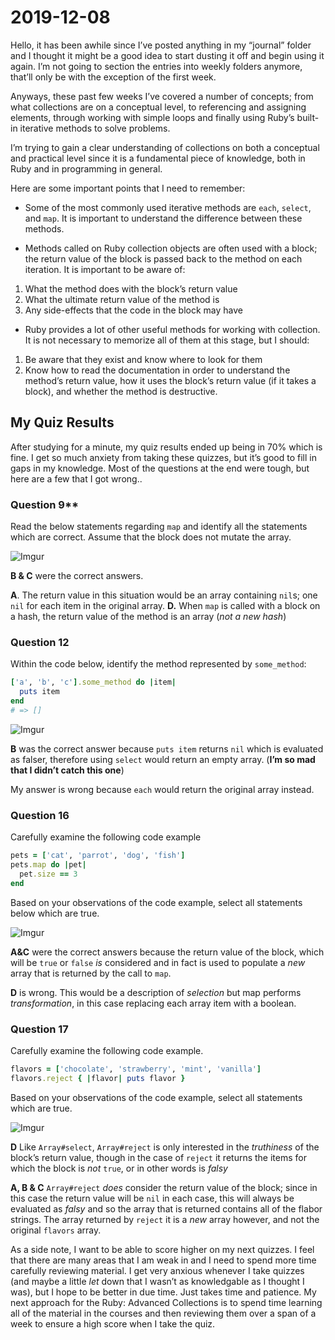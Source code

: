 # 2019-12-08
Hello, it has been awhile since I’ve posted anything in my “journal” folder and I thought it might be a good idea to start dusting it off and begin using it again. I’m not going to section the entries into weekly folders anymore, that’ll only be with the exception of the first week. 

Anyways, these past few weeks I’ve covered a number of concepts; from what collections are on a conceptual level, to referencing and assigning elements, through working with simple loops and finally using Ruby’s built-in iterative methods to solve problems.

I’m trying to gain a clear understanding of collections on both a conceptual and practical level since it is a fundamental piece of knowledge, both in Ruby and in programming in general.

Here are some important points that I need to remember:

* Some of the most commonly used iterative methods are `each`, `select`, and `map`. It is important to understand the difference between these methods.

* Methods called on Ruby collection objects are often used with a block; the return value of the block is passed back to the method on each iteration. It is important to be aware of:

1. What the method does with the block’s return value
2. What the ultimate return value of the method is
3. Any side-effects that the code in the block may have

* Ruby provides a lot of other useful methods for working with collection. It is not necessary to memorize all of them at this stage, but I should:

1. Be aware that they exist and know where to look for them
2. Know how to read the documentation in order to understand the method’s return value, how it uses the block’s return value (if it takes a block), and whether the method is destructive.

## My Quiz Results
After studying for a minute, my quiz results ended up being in 70% which is fine. I get so much anxiety from taking these quizzes, but it’s good to fill in gaps in my knowledge. Most of the questions at the end were tough, but here are a few that I got wrong..

### Question 9**
Read the below statements regarding `map` and identify all the statements which are correct. Assume that the block does not mutate the array.

![Imgur](https://imgur.com/M5Wnq2k)

**B & C** were the correct answers. 

**A**. The return value in this situation would be an array containing `nil`s; one `nil` for each item in the original array.
**D.** When `map` is called with a block on a hash, the return value of the method is an array (*not a new hash*) 

### Question 12

Within the code below, identify the method represented by `some_method`:

```rb
['a', 'b', 'c'].some_method do |item|
  puts item
end
# => []
```

![Imgur](https://imgur.com/Wez3RU2)

**B** was the correct answer because `puts item` returns `nil` which is evaluated as falser, therefore using `select` would return an empty array. (**I’m so mad that I didn’t catch this one**)

My answer is wrong because `each` would return the original array instead. 

### Question 16

Carefully examine the following code example

```rb 
pets = ['cat', 'parrot', 'dog', 'fish']
pets.map do |pet|
  pet.size == 3
end
```

Based on your observations of the code example, select all statements below which are true.


![Imgur](https://imgur.com/5Srv9Os)

**A&C** were the correct answers because the return value of the block, which will be `true` or `false` *is* considered and in fact is used to populate a *new* array that is returned by the call to `map`.

**D** is wrong. This would be a description of *selection* but map performs *transformation*, in this case replacing each array item with a boolean.

### Question 17 

Carefully examine the following code example.

```rb
flavors = ['chocolate', 'strawberry', 'mint', 'vanilla']
flavors.reject { |flavor| puts flavor }
```

Based on your observations of the code example, select all statements which are true.

![Imgur](https://imgur.com/DEqKj52)

**D** Like `Array#select`, `Array#reject` is only interested in the *truthiness* of the block’s return value, though in the case of `reject` it returns the items for which the block is *not* `true`, or in other words is *falsy*

**A, B & C** `Array#reject` *does* consider the return value of the block; since in this case the return value will be `nil` in each case, this will always be evaluated as *falsy* and so the array that is returned contains all of the flabor strings. The array returned by `reject` it is a *new* array however, and not the original `flavors` array.

As a side note, I want to be able to score higher on my next quizzes. I feel that there are many areas that I am weak in and I need to spend more time carefully reviewing material. I get very anxious whenever I take quizzes (and maybe a little *let* down that I wasn’t as knowledgable as I thought I was), but I hope to be better in due time. Just takes time and patience. My next approach for the Ruby: Advanced Collections is to spend time learning all of the material in the courses and then reviewing them over a span of a week to ensure a high score when I take the quiz.
